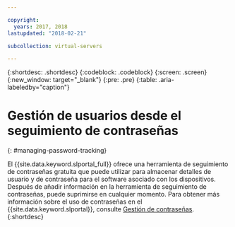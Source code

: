 ```yaml
---

copyright:
  years: 2017, 2018
lastupdated: "2018-02-21"

subcollection: virtual-servers

---
```


{:shortdesc: .shortdesc}
{:codeblock: .codeblock}
{:screen: .screen}
{:new_window: target="_blank"}
{:pre: .pre}
{:table: .aria-labeledby="caption"}


# Gestión de usuarios desde el seguimiento de contraseñas
{: #managing-password-tracking}

El {{site.data.keyword.slportal_full}} ofrece una herramienta de seguimiento de contraseñas gratuita que puede utilizar para almacenar detalles de usuario y de contraseña para el software asociado con los dispositivos. Después de añadir información en la herramienta de seguimiento de contraseñas, puede suprimirse en cualquier momento. Para obtener más información sobre el uso de contraseñas en el {{site.data.keyword.slportal}}, consulte [Gestión de contraseñas](/docs/customer-portal?topic=customer-portal-cp_manpws).
{:shortdesc}
